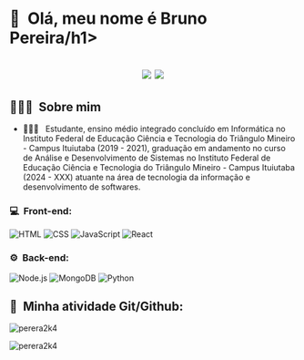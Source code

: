 <h1>👋 &nbsp;Olá, meu nome é Bruno Pereira/h1>
<p align="center">
<a href="https://instagram.com/perera2k4"><img src="https://img.shields.io/badge/-@perera2k4_-E4405F?style=flat-square&logo=Instagram&logoColor=white"/></a>
<a href="https://www.linkedin.com/in/bruno-pereira-carvalho/"><img src="https://img.shields.io/badge/-Bruno%20Pereira%20Carvalho-0077B5?style=flat-square&logo=LinkedIn&logoColor=white"/></a>

</p>

<h2> 👨🏻‍💻 &nbsp;Sobre mim</h2>

- 👨🏻‍💻 &nbsp; Estudante, ensino médio integrado concluído em Informática no Instituto Federal de Educação Ciência e Tecnologia do Triângulo Mineiro - Campus Ituiutaba (2019 - 2021), graduação em andamento no curso de Análise e Desenvolvimento de Sistemas no Instituto Federal de Educação Ciência e Tecnologia do Triângulo Mineiro - Campus Ituiutaba (2024 - XXX) atuante na área de tecnologia da informação e desenvolvimento de softwares.

<h3>💻 &nbsp;Front-end:</h3>

![HTML](https://img.shields.io/badge/-HTML-333333?style=flat&logo=HTML5)
![CSS](https://img.shields.io/badge/-CSS-333333?style=flat&logo=CSS3&logoColor=1572B6)
![JavaScript](https://img.shields.io/badge/-JavaScript-333333?style=flat&logo=javascript)
![React](https://img.shields.io/badge/-React-333333?style=flat&logo=react)

<h3>⚙️ &nbsp;Back-end:</h3>

![Node.js](https://img.shields.io/badge/-Node.js-333333?style=flat&logo=node.js)
![MongoDB](https://img.shields.io/badge/-MongoDB-333333?style=flat&logo=mongodb)
![Python](https://img.shields.io/badge/-Python-333333?style=flat&logo=python)

<h2>🚀 &nbsp;Minha atividade Git/Github:</h2>
<p align="left"> <img src="https://komarev.com/ghpvc/?username=perera2k4&label=Profile%20views&color=0e75b6&style=flat" alt="perera2k4"> </p>
<p>&nbsp;<img align="left" src="https://github-readme-stats.vercel.app/api?username=perera2k4&show_icons=true&theme=dracula" alt="perera2k4" /></p>
